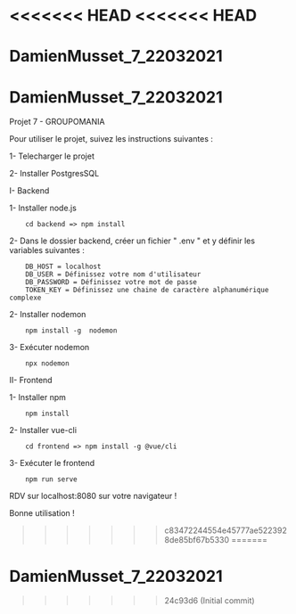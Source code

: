 <<<<<<< HEAD
<<<<<<< HEAD
=======
# DamienMusset_7_22032021

# DamienMusset_7_22032021

Projet 7 - GROUPOMANIA

Pour utiliser le projet, suivez les instructions suivantes :

1- Telecharger le projet

2- Installer PostgresSQL


I- Backend

  1- Installer node.js 
  
        cd backend => npm install
        
  2- Dans le dossier backend, créer un fichier " .env " et y définir les variables suivantes :
        
        DB_HOST = localhost
        DB_USER = Définissez votre nom d'utilisateur
        DB_PASSWORD = Définissez votre mot de passe
        TOKEN_KEY = Définissez une chaine de caractère alphanumérique complexe
        
2- Installer nodemon 
        
        npm install -g  nodemon
        
3- Exécuter nodemon 
        
        npx nodemon



II- Frontend

  1- Installer npm 
  
        npm install
  2- Installer vue-cli 
  
        cd frontend => npm install -g @vue/cli
  3- Exécuter le frontend 
  
        npm run serve


RDV sur localhost:8080 sur votre navigateur !

Bonne utilisation !
>>>>>>> c83472244554e45777ae5223928de85bf67b5330
=======
# DamienMusset_7_22032021
>>>>>>> 24c93d6 (Initial commit)

